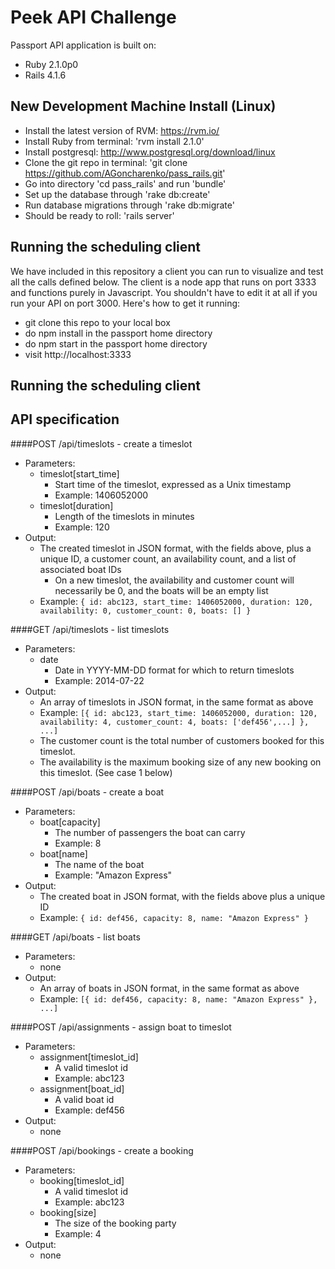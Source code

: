 Peek API Challenge
==========

Passport API application is built on:
* Ruby 2.1.0p0
* Rails 4.1.6

## New Development Machine Install (Linux)

* Install the latest version of RVM: https://rvm.io/
* Install Ruby from terminal: 'rvm install 2.1.0'
* Install postgresql: http://www.postgresql.org/download/linux
* Clone the git repo in terminal: 'git clone https://github.com/AGoncharenko/pass_rails.git'
* Go into directory 'cd pass_rails' and run 'bundle'
* Set up the database through 'rake db:create'
* Run database migrations through 'rake db:migrate'
* Should be ready to roll: 'rails server'

## Running the scheduling client

We have included in this repository a client you can run to visualize and test all the calls defined below.  The client is a node app that runs on port 3333 and functions purely in Javascript.  You shouldn't have to edit it at all if you run your API on port 3000.  Here's how to get it running:
  * git clone this repo to your local box
  * do npm install in the passport home directory
  * do npm start in the passport home directory
  * visit http://localhost:3333

## Running the scheduling client


## API specification

####POST /api/timeslots - create a timeslot
* Parameters:
  * timeslot[start_time]
    * Start time of the timeslot, expressed as a Unix timestamp
    * Example: 1406052000
  * timeslot[duration]
    * Length of the timeslots in minutes
    * Example: 120
* Output:
  * The created timeslot in JSON format, with the fields above, plus a unique ID, a customer count, an availability count, and a list of associated boat IDs
    * On a new timeslot, the availability and customer count will necessarily be 0, and the boats will be an empty list
  * Example: `{ id: abc123, start_time: 1406052000, duration: 120, availability: 0, customer_count: 0, boats: [] }`

####GET /api/timeslots - list timeslots
* Parameters:
  * date
    * Date in YYYY-MM-DD format for which to return timeslots
    * Example: 2014-07-22
* Output:
  * An array of timeslots in JSON format, in the same format as above
  * Example: `[{ id: abc123, start_time: 1406052000, duration: 120, availability: 4, customer_count: 4, boats: ['def456',...] }, ...]`
  * The customer count is the total number of customers booked for this timeslot.
  * The availability is the maximum booking size of any new booking on this timeslot. (See case 1 below)

####POST /api/boats - create a boat
* Parameters:
  * boat[capacity]
    * The number of passengers the boat can carry
    * Example: 8
  * boat[name]
    * The name of the boat
    * Example: "Amazon Express"
* Output:
  * The created boat in JSON format, with the fields above plus a unique ID
  * Example: `{ id: def456, capacity: 8, name: "Amazon Express" }`

####GET /api/boats - list boats
* Parameters:
  * none
* Output:
  * An array of boats in JSON format, in the same format as above
  * Example: `[{ id: def456, capacity: 8, name: "Amazon Express" }, ...]`

####POST /api/assignments - assign boat to timeslot
* Parameters:
  * assignment[timeslot_id]
    * A valid timeslot id
    * Example: abc123
  * assignment[boat_id]
    * A valid boat id
    * Example: def456
* Output:
  * none

####POST /api/bookings - create a booking
* Parameters:
  * booking[timeslot_id]
    * A valid timeslot id
    * Example: abc123
  * booking[size]
    * The size of the booking party
    * Example: 4
* Output:
  * none
